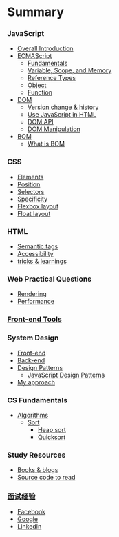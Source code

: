 # Summary

### JavaScript
  * [Overall Introduction](javascript/javascript.md)
  * [ECMAScript]()
    * [Fundamentals](javascript/ECMAScript/1_fundamentals.md)
    * [Variable, Scope, and Memory](javascript/ECMAScript/2_variable-scope-memory.md)
    * [Reference Types](javascript/ECMAScript/3_reference-types.md)
    * [Object](javascript/ECMAScript/object.md)
    * [Function](javascript/ECMAScript/function.md)
  * [DOM]()
    * [Version change & history](javascript/DOM/history.md)
    * [Use JavaScript in HTML](javascript/DOM/use-Javascript-in-HTML.md)
    * [DOM API](javascript/DOM/DOM-api.md)
    * [DOM Manipulation](javascript/DOM/DOM-manipulation.md)
  * [BOM]()
    * [What is BOM](javascript/BOM/what-is-BOM.md)

### CSS
  * [Elements](css/elements.md)
  * [Position](css/position.md)
  * [Selectors](css/selectors.md)
  * [Specificity](css/specificity.md)
  * [Flexbox layout](css/flexbox-layout.md)
  * [Float layout](css/float-layout/md)

### HTML
  * [Semantic tags](html/html.md)
  * [Accessibility](html/accessibility.md)
  * [tricks & learnings](html/tricks-learnings.md)

### Web Practical Questions
  * [Rendering](web/rendering.md)
  * [Performance](web/performance.md)

### [Front-end Tools](tools/tools.md)

### System Design
  * [Front-end](system_design/system-design-frontend.md)
  * [Back-end](system_design/system-design-backend.md)
  * [Design Patterns](cs_fundamentals/design_patterns/designPattern.md)
    * [JavaScript Design Patterns](cs_fundamentals/design_patterns/JavaScript_DesignPattern.md)
  * [My approach](system_design/my-approach.md)

### CS Fundamentals
  * [Algorithms](cs_fundamentals/algorithm/leetcode.md)
    * [Sort]()
      * [Heap sort](cs_fundamentals/algorithm/sort/heapSort.md)
      * [Quicksort](cs_fundamentals/algorithm/sort/quicksort.md)

### Study Resources
  * [Books & blogs](study_resources/study-resources.md)
  * [Source code to read](study_resources/source-code-to-read/readlist.md)

### [面试经验](面试经验.md)
  * [Facebook]()
  * [Google]()
  * [LinkedIn]()
